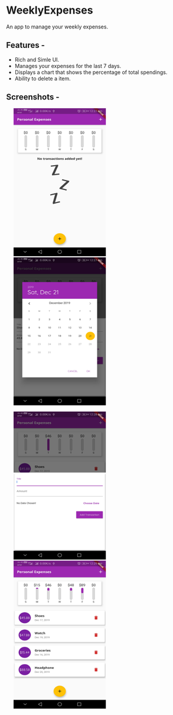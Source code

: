 
# WeeklyExpenses
An app to manage your weekly expenses.

## Features -
* Rich and Simle UI.
* Manages your expenses for the last 7 days.
* Displays a chart that shows the percentage of total spendings.
* Ability to delete a item.

## Screenshots - 
<p float="left">
<img src="https://github.com/ankushmundhra/WeeklyExpenses/blob/master/screenshots/1.jpg" width="250" height="400" hspace="20">
<img src="https://github.com/ankushmundhra/WeeklyExpenses/blob/master/screenshots/2.jpg" width="250" height="400" hspace="20">
</p>

<p float="left">
<img src="https://github.com/ankushmundhra/WeeklyExpenses/blob/master/screenshots/3.jpg" width="250" height="400" hspace="20">
<img src="https://github.com/ankushmundhra/WeeklyExpenses/blob/master/screenshots/4.jpg" width="250" height="400" hspace="20">
</p>
